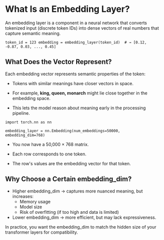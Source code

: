 

# What Is an Embedding Layer?
An embedding layer is a component in a neural network that converts tokenized input (discrete token IDs) into dense vectors of real numbers that capture semantic meaning.


`token_id = 123
embedding = embedding_layer(token_id)  # → [0.12, -0.87, 0.03, ..., 0.45]`


## What Does the Vector Represent?
Each embedding vector represents semantic properties of the token:
 - Tokens with similar meanings have closer vectors in space.

 - For example, **king, queen, monarch** might lie close together in the embedding space.

 - This lets the model reason about meaning early in the processing pipeline.



```
import torch.nn as nn

embedding_layer = nn.Embedding(num_embeddings=50000, embedding_dim=768)
```

 - You now have a 50,000 × 768 matrix.

 - Each row corresponds to one token.

 - The row's values are the embedding vector for that token.



## Why Choose a Certain embedding_dim?
 - Higher embedding_dim → captures more nuanced meaning, but increases:
   - Memory usage
   - Model size
   - Risk of overfitting (if too high and data is limited)
 - Lower embedding_dim → more efficient, but may lack expressiveness.

In practice, you want the embedding_dim to match the hidden size of your transformer layers for compatibility.











